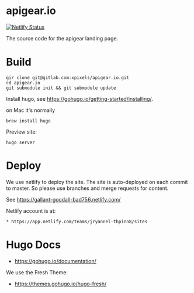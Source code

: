 # apigear.io

[![Netlify Status](https://api.netlify.com/api/v1/badges/4338fe9f-bd3c-421f-889c-43f6840980ba/deploy-status)](https://app.netlify.com/sites/gallant-goodall-bad756/deploys)


The source code for the apigear landing page.

# Build

    gir clone git@gitlab.com:xpixels/apigear.io.git
    cd apigear.io
    git submodule init && git submodule update

Install hugo, see https://gohugo.io/getting-started/installing/.

on Mac it's normally

    brew install hugo

Preview site:

    hugo server

# Deploy

We use netlify to deploy the site. The site is auto-deployed on each commit to master. So please use branches and merge requests for content.

See https://gallant-goodall-bad756.netlify.com/

Netlify account is at:

    * https://app.netlify.com/teams/jryannel-thpinn8/sites


# Hugo Docs

* https://gohugo.io/documentation/

We use the Fresh Theme:

* https://themes.gohugo.io/hugo-fresh/
